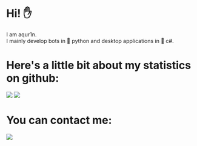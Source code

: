 # Hi! ✋
I am aqur1n.                           
I mainly develop bots in 🐍 python and desktop applications in 💠 c#.

# Here's a little bit about my statistics on github:
![](https://github-readme-stats.vercel.app/api?username=aqur1n&show_icons=true&theme=tokyonight)
![](https://github-readme-stats.vercel.app/api/top-langs/?username=aqur1n&layout=compact&theme=tokyonight)

# You can contact me:
[![](https://discord.c99.nl/widget/theme-2/655426922561404958.png)](https://discord.gg/HbtSHsWv4b)
